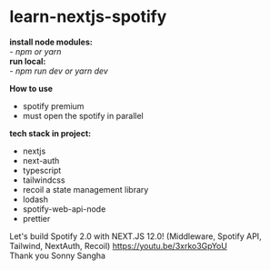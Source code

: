 # learn-nextjs-spotify

**install node modules:** <br> _- npm or yarn_ <br>
**run local:** <br> _- npm run dev or yarn dev_ <br>

**How to use**

- spotify premium
- must open the spotify in parallel

**tech stack in project:** <br>

- nextjs <br>
- next-auth <br>
- typescript <br>
- tailwindcss <br>
- recoil a state management library<br>
- lodash <br>
- spotify-web-api-node <br>
- prettier <br>

Let's build Spotify 2.0 with NEXT.JS 12.0! (Middleware, Spotify API, Tailwind, NextAuth, Recoil)
https://youtu.be/3xrko3GpYoU <br>
Thank you Sonny Sangha
